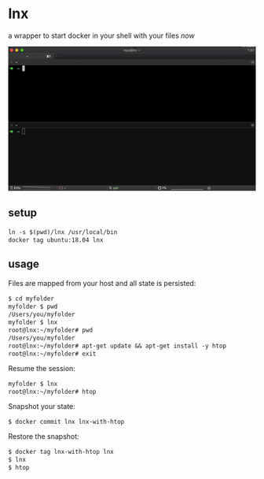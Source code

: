 # lnx

a wrapper to start docker in your shell with your files *now*

![screencast](screencast.gif)

## setup

    ln -s $(pwd)/lnx /usr/local/bin
    docker tag ubuntu:18.04 lnx

## usage

Files are mapped from your host and all state is persisted:

    $ cd myfolder
    myfolder $ pwd
    /Users/you/myfolder
    myfolder $ lnx
    root@lnx:~/myfolder# pwd
    /Users/you/myfolder
    root@lnx:~/myfolder# apt-get update && apt-get install -y htop
    root@lnx:~/myfolder# exit

Resume the session:

    myfolder $ lnx
    root@lnx:~/myfolder# htop

Snapshot your state:

    $ docker commit lnx lnx-with-htop

Restore the snapshot:

    $ docker tag lnx-with-htop lnx
    $ lnx
    $ htop
